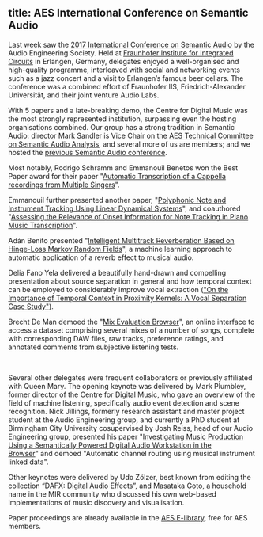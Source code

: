 title: AES International Conference on Semantic Audio
-----------------


Last week saw the <a href="http://www.aes.org/conferences/2017/semantic/">2017 International Conference on Semantic Audio</a> by the Audio Engineering Society. Held at <a href="https://www.iis.fraunhofer.de/">Fraunhofer Institute for Integrated Circuits</a> in Erlangen, Germany, delegates enjoyed a well-organised and high-quality programme, interleaved with social and networking events such as a jazz concert and a visit to Erlangen’s famous beer cellars. The conference was a combined effort of Fraunhofer IIS, Friedrich-Alexander Universität, and their joint venture Audio Labs.

With 5 papers and a late-breaking demo, the Centre for Digital Music was the most strongly represented institution, surpassing even the hosting organisations combined. Our group has a strong tradition in Semantic Audio: director Mark Sandler is Vice Chair on the [AES Technical Committee on Semantic Audio Analysis](http://www.aes.org/technical/saa/), and several more of us are members; and we hosted the [previous Semantic Audio conference](http://www.aes.org/conferences/53/). 

Most notably, Rodrigo Schramm and Emmanouil Benetos won the Best Paper award for their paper "<a href="http://www.aes.org/e-lib/browse.cfm?elib=18757">Automatic Transcription of a Cappella recordings from Multiple Singers</a>".

Emmanouil further presented another paper, "<a href="http://www.aes.org/e-lib/browse.cfm?elib=18760">Polyphonic Note and Instrument Tracking Using Linear Dynamical Systems</a>", and coauthored "<a href="http://www.aes.org/e-lib/browse.cfm?elib=18774">Assessing the Relevance of Onset Information for Note Tracking in Piano Music Transcription</a>".

Adán Benito presented "<a href="http://www.aes.org/e-lib/browse.cfm?elib=18766">Intelligent Multitrack Reverberation Based on Hinge-Loss Markov Random Fields</a>", a machine learning approach to automatic application of a reverb effect to musical audio.

Delia Fano Yela delivered a beautifully hand-drawn and compelling presentation about source separation in general and how temporal context can be employed to considerably improve vocal extraction (<a href="http://www.aes.org/e-lib/browse.cfm?elib=18752">"On the Importance of Temporal Context in Proximity Kernels: A Vocal Separation Case Study"</a>).

Brecht De Man demoed the "<a href="http://c4dm.eecs.qmul.ac.uk/multitrack/MixEvaluation/">Mix Evaluation Browser</a>", an online interface to access a dataset comprising several mixes of a number of songs, complete with corresponding DAW files, raw tracks, preference ratings, and annotated comments from subjective listening tests.

&nbsp;

Several other delegates were frequent collaborators or previously affiliated with Queen Mary. The opening keynote was delivered by Mark Plumbley, former director of the Centre for Digital Music, who gave an overview of the field of machine listening, specifically audio event detection and scene recognition. Nick Jillings, formerly research assistant and master project student at the Audio Engineering group, and currently a PhD student at Birmingham City University cosupervised by Josh Reiss, head of our Audio Engineering group, presented his paper "<a href="http://www.aes.org/e-lib/browse.cfm?elib=18770">Investigating Music Production Using a Semantically Powered Digital Audio Workstation in the Browser</a>" and demoed "Automatic channel routing using musical instrument linked data".

Other keynotes were delivered by Udo Zölzer, best known from editing the collection “DAFX: Digital Audio Effects”, and Masataka Goto, a household name in the MIR community who discussed his own web-based implementations of music discovery and visualisation.

Paper proceedings are already available in the <a href="http://www.aes.org/e-lib/online/search.cfm?type=paper&amp;title=&amp;conference=Conference%3A%202017%20AES%20International%20Conference%20on%20Semantic%20Audio">AES E-library</a>, free for AES members.
